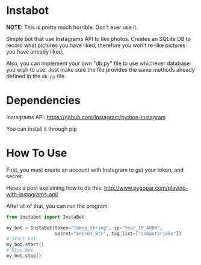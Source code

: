 Instabot
========

**NOTE:** This is pretty much horrible. Don't ever use it.

Simple bot that use Instagrams API to like photos.
Creates an SQLite DB to record what pictures you have liked, therefore you
won't re-like pictures you have already liked.

Also, you can implement your own "db.py" file to use whichever
database you wish to use. Just make sure the file provides the same methods already defined
in the `db.py` file

Dependencies
===========
Instagrams API: https://github.com/Instagram/python-instagram


You can install it through pip


How To Use
==========
First, you must create an account with Instagram to get your token, and secret.

Heres a post explaining how to do this: http://www.pygopar.com/playing-with-instagrams-api/

After all of that, you can run the program
~~~python
from instabot import InstaBot

my_bot = InstaBot(token="Token_String", ip="Your_IP_ADDR",
                  secret="Secret_Str", tag_list=["computerjoke"])
# Start bot
my_bot.start()
# Stop bot
my_bot.stop()
~~~

